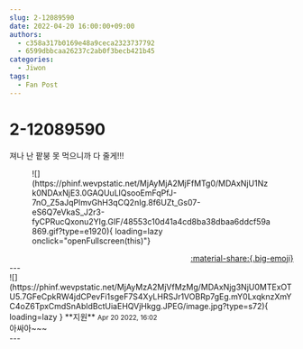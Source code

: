 ```yaml
---
slug: 2-12089590
date: 2022-04-20 16:00:00+09:00
authors:
  - c358a317b0169e48a9ceca2323737792
  - 6599dbbcaa26237c2ab0f3becb421b45
categories:
  - Jiwon
tags:
  - Fan Post
---
```


# 2-12089590

<div class="post-container" markdown="1">
<div class="content-container md-sidebar__scrollwrap" markdown="1">

져나 난 팥붕 못 먹으니까 다 줄게!!!
<figure markdown="1">
![](https://phinf.wevpstatic.net/MjAyMjA2MjFfMTg0/MDAxNjU1Nzk0NDAxNjE3.0GAQUuLlQsooEmFqPfJ-7nO_Z5aJqPlmvGhH3qCQ2nIg.8f6UZt_Gs07-eS6Q7eVkaS_J2r3-fyCPRucQxonu2YIg.GIF/48553c10d41a4cd8ba38dbaa6ddcf59a869.gif?type=e1920){ loading=lazy onclick="openFullscreen(this)"}
</figure>


</div>
</div>

<div style="text-align: right;" markdown="1">
<a href="https://weverse.io/fromis9/fanpost/2-12089590" style="text-align: right;">:material-share:{.big-emoji}</a>
</div>
---

<div class="comments-container md-sidebar__scrollwrap" markdown="1">
<div class="comment" markdown="1">
<div class='id-container' markdown="1">
![](https://phinf.wevpstatic.net/MjAyMzA2MjVfMzMg/MDAxNjg3NjU0MTExOTU5.7GFeCpkRW4jdCPevFi1sgeF7S4XyLHRSJr1VOBRp7gEg.mY0LxqknzXmYC4oZ6TpxCmdSnAbldBctUiaEHQVjHkgg.JPEG/image.jpg?type=s72){ loading=lazy }
**<span class="artist">지원</span>** <small>Apr 20 2022, 16:02</small><br>
</div>
<div class='comment-body' markdown="1">
아싸아~~~
</div>
</div>
</div>
---
